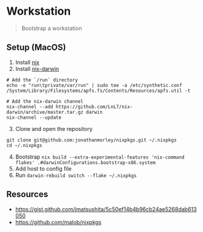 # Workstation

> Bootstrap a workstation

## Setup (MacOS)

1. Install [nix](https://nixos.org/download.html)
2. Install [nix-darwin](https://github.com/LnL7/nix-darwin#manual-install)
```
# Add the `/run` directory
echo -e "run\tprivate/var/run" | sudo tee -a /etc/synthetic.conf
/System/Library/Filesystems/apfs.fs/Contents/Resources/apfs.util -t

# Add the nix-darwin channel
nix-channel --add https://github.com/LnL7/nix-darwin/archive/master.tar.gz darwin
nix-channel --update
```
3. Clone and open the repository
```
git clone git@github.com:jonathanmorley/nixpkgs.git ~/.nixpkgs
cd ~/.nixpkgs
```
4. Bootstrap `nix build --extra-experimental-features 'nix-command flakes' .#darwinConfigurations.bootstrap-x86.system`
5. Add host to config file
6. Run `darwin-rebuild switch --flake ~/.nixpkgs`

## Resources

- https://gist.github.com/jmatsushita/5c50ef14b4b96cb24ae5268dab613050
- https://github.com/malob/nixpkgs
